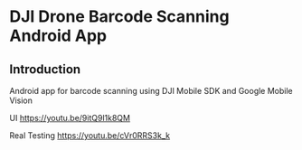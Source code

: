 # DJI Drone Barcode Scanning Android App

## Introduction

Android app for barcode scanning using DJI Mobile SDK and Google Mobile Vision

UI
https://youtu.be/9itQ9l1k8QM

Real Testing
https://youtu.be/cVr0RRS3k_k

